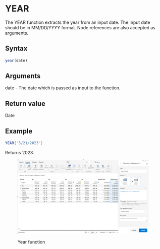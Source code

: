 # YEAR

The YEAR function extracts the year from an input date. The input date should be in MM/DD/YYYY format. Node references are also accepted as arguments.

## Syntax

```javascript
year(date)
```

## Arguments

date - The date which is passed as input to the function.&#x20;

## Return value

Date

## Example

```javascript
YEAR('3/21/2023')
```

Returns 2023.

<figure><img src="../../.gitbook/assets/image (220).png" alt=""><figcaption><p>Year function</p></figcaption></figure>
